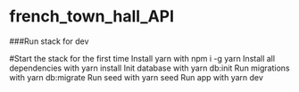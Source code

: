 # french_town_hall_API

###Run stack for dev

#Start the stack for the first time
Install yarn with npm i -g yarn
Install all dependencies with yarn install
Init database with yarn db:init
Run migrations with yarn db:migrate
Run seed with yarn seed
Run app with yarn dev
